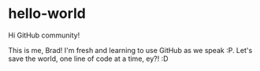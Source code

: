# hello-world

Hi GitHub community!

This is me, Brad! I'm fresh and learning to use GitHub as we speak :P.
Let's save the world, one line of code at a time, ey?! :D
